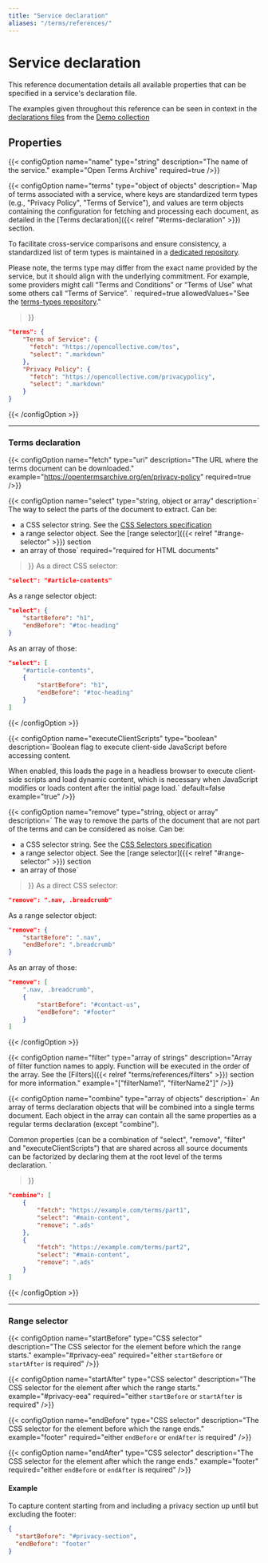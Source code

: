 ```yaml
---
title: "Service declaration"
aliases: "/terms/references/"
---
```


# Service declaration

This reference documentation details all available properties that can be specified in a service's declaration file.

The examples given throughout this reference can be seen in context in the [declarations files](https://github.com/OpenTermsArchive/demo-declarations/tree/main/declarations) from the [Demo collection](https://github.com/OpenTermsArchive/demo-declarations)

## Properties

{{< configOption
    name="name"
    type="string"
    description="The name of the service."
    example="Open Terms Archive"
    required=true
/>}}

{{< configOption
    name="terms"
    type="object of objects"
    description=`Map of terms associated with a service, where keys are standardized term types (e.g., "Privacy Policy", "Terms of Service"), and values are term objects containing the configuration for fetching and processing each document, as detailed in the [Terms declaration]({{< relref \"#terms-declaration\" >}}) section.

To facilitate cross-service comparisons and ensure consistency, a standardized list of term types is maintained in a [dedicated repository](https://github.com/OpenTermsArchive/terms-types).

Please note, the terms type may differ from the exact name provided by the service, but it should align with the underlying commitment. For example, some providers might call “Terms and Conditions” or “Terms of Use” what some others call “Terms of Service”.
    `
    required=true
    allowedValues="See the [terms-types repository](https://github.com/OpenTermsArchive/terms-types)."
>}}
```json
"terms": {
    "Terms of Service": {
      "fetch": "https://opencollective.com/tos",
      "select": ".markdown"
    },
    "Privacy Policy": {
      "fetch": "https://opencollective.com/privacypolicy",
      "select": ".markdown"
    }
}
```
{{< /configOption >}}

---

### Terms declaration

{{< configOption
    name="fetch"
    type="uri"
    description="The URL where the terms document can be downloaded."
    example="https://opentermsarchive.org/en/privacy-policy"
    required=true
/>}}

{{< configOption
    name="select"
    type="string, object or array"
    description=`
The way to select the parts of the document to extract. Can be:

- a CSS selector string. See the [CSS Selectors specification](https://developer.mozilla.org/en-US/docs/Web/CSS/CSS_Selectors)
- a range selector object. See the [range selector]({{< relref \"#range-selector\" >}}) section
- an array of those`
    required="required for HTML documents"
>}}
As a direct CSS selector:
```json
"select": "#article-contents"
```

As a range selector object:
```json
"select": {
    "startBefore": "h1",
    "endBefore": "#toc-heading"
}
```

As an array of those:
```json
"select": [
    "#article-contents",
    {
        "startBefore": "h1",
        "endBefore": "#toc-heading"
    }
]
```
{{< /configOption >}}

{{< configOption
    name="executeClientScripts"
    type="boolean"
    description=`Boolean flag to execute client-side JavaScript before accessing content.

When enabled, this loads the page in a headless browser to execute client-side scripts and load dynamic content, which is necessary when JavaScript modifies or loads content after the initial page load.`
    default=false
    example="true"
/>}}

{{< configOption
    name="remove"
    type="string, object or array"
    description=`
The way to remove the parts of the document that are not part of the terms and can be considered as noise. Can be:

- a CSS selector string. See the [CSS Selectors specification](https://developer.mozilla.org/en-US/docs/Web/CSS/CSS_Selectors)
- a range selector object. See the [range selector]({{< relref \"#range-selector\" >}}) section
- an array of those`
>}}
As a direct CSS selector:
```json
"remove": ".nav, .breadcrumb"
```

As a range selector object:
```json
"remove": {
    "startBefore": ".nav",
    "endBefore": ".breadcrumb"
}
```

As an array of those:
```json
"remove": [
    ".nav, .breadcrumb",
    {
        "startBefore": "#contact-us",
        "endBefore": "#footer"
    }
]
```
{{< /configOption >}}

{{< configOption
    name="filter"
    type="array of strings"
    description="Array of filter function names to apply. Function will be executed in the order of the array. See the [Filters]({{< relref \"terms/references/filters\" >}}) section for more information."
    example="[\"filterName1\", \"filterName2\"]"
/>}}

{{< configOption
    name="combine"
    type="array of objects"
    description=`
An array of terms declaration objects that will be combined into a single terms document. Each object in the array can contain all the same properties as a regular terms  declaration (except "combine").

Common properties (can be a combination of "select", "remove", "filter" and "executeClientScripts") that are shared across all source documents can be factorized by declaring them at the root level of the terms declaration.
    `
>}}
```json
"combine": [
    {
        "fetch": "https://example.com/terms/part1",
        "select": "#main-content",
        "remove": ".ads"
    },
    {
        "fetch": "https://example.com/terms/part2",
        "select": "#main-content",
        "remove": ".ads"
    }
]
```
{{< /configOption >}}

---

### Range selector

{{< configOption
    name="startBefore"
    type="CSS selector"
    description="The CSS selector for the element before which the range starts."
    example="#privacy-eea"
    required="either `startBefore` or `startAfter` is required"
/>}}

{{< configOption
    name="startAfter"
    type="CSS selector"
    description="The CSS selector for the element after which the range starts."
    example="#privacy-eea"
    required="either `startBefore` or `startAfter` is required"
/>}}

{{< configOption
    name="endBefore"
    type="CSS selector"
    description="The CSS selector for the element before which the range ends."
    example="footer"
    required="either `endBefore` or `endAfter` is required"
/>}}

{{< configOption
    name="endAfter"
    type="CSS selector"
    description="The CSS selector for the element after which the range ends."
    example="footer"
    required="either `endBefore` or `endAfter` is required"
/>}}

#### Example

To capture content starting from and including a privacy section up until but excluding the footer:

```json
{
  "startBefore": "#privacy-section",
  "endBefore": "footer"
}
```
